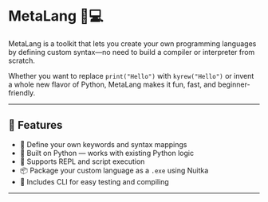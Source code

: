 # MetaLang 🧠💻

MetaLang is a toolkit that lets you create your own programming languages by defining custom syntax—no need to build a compiler or interpreter from scratch.

Whether you want to replace `print("Hello")` with `kyrew("Hello")` or invent a whole new flavor of Python, MetaLang makes it fun, fast, and beginner-friendly.

---

## 🚀 Features

- 🔧 Define your own keywords and syntax mappings
- 🐍 Built on Python — works with existing Python logic
- 💬 Supports REPL and script execution
- 📦 Package your custom language as a `.exe` using Nuitka
- 🎁 Includes CLI for easy testing and compiling

---


